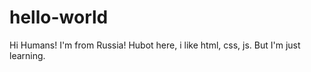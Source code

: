# hello-world


Hi Humans!
I'm from Russia!
Hubot here, i like html, css, js.
But I'm just learning.

